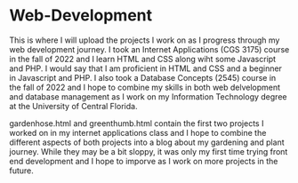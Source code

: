 # Web-Development
This is where I will upload the projects I work on as I progress through my web development journey. 
I took an Internet Applications (CGS 3175) course in the fall of 2022 and I learn HTML and CSS along wiht some Javascript and PHP. I would say that I am proficient in HTML and CSS and a beginner in Javascript and PHP. I also took a Database Concepts (2545) course  in the fall of 2022 and I hope to combine my skills in both web delvelopment and database management as I work on my Information Technology degree at the University of Central Florida.

gardenhose.html and greenthumb.html contain the first two projects I worked on in my internet applications class and I hope to combine the different aspects of both projects into a blog about my gardening and plant journey. While they may be a bit sloppy, it was only my first time trying front end development and I hope to imporve as I work on more projects in the future.
